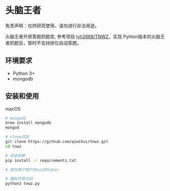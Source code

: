 # 头脑王者

免责声明：仅供研究使用，请勿进行非法用途。

头脑王者开房答题抓题库, 参考项目 [lyh2668/TNWZ](https://github.com/lyh2668/TNWZ)，实现
Pyhton版本的头脑王者抓题目，暂时不支持排位自动答题。

## 环境要求

- Python 3+
- mongodb

## 安装和使用

macOS

```sh
# mongodb
brew install mongodb
mongod

# clone项目
git clone https://github.com/qiwihui/tnwz.git
cd tnwz

# 安装依赖
pip install -r requirements.txt

# 填写两个用户的uid和token

# 模拟开房对战
python3 tnwz.py
```